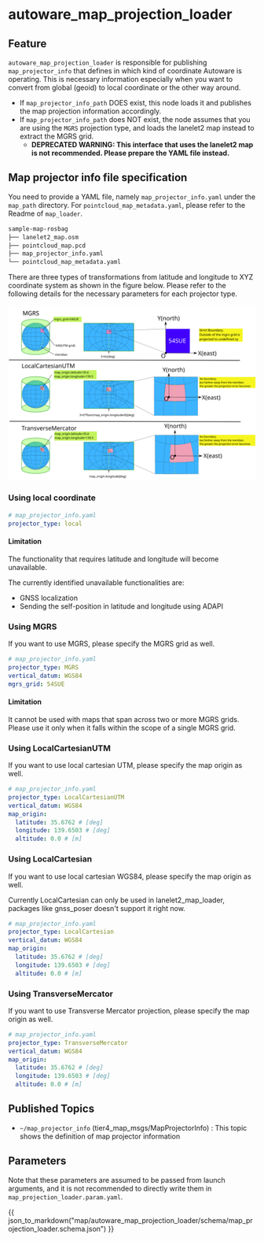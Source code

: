 # autoware_map_projection_loader

## Feature

`autoware_map_projection_loader` is responsible for publishing `map_projector_info` that defines in which kind of coordinate Autoware is operating.
This is necessary information especially when you want to convert from global (geoid) to local coordinate or the other way around.

- If `map_projector_info_path` DOES exist, this node loads it and publishes the map projection information accordingly.
- If `map_projector_info_path` does NOT exist, the node assumes that you are using the `MGRS` projection type, and loads the lanelet2 map instead to extract the MGRS grid.
  - **DEPRECATED WARNING: This interface that uses the lanelet2 map is not recommended. Please prepare the YAML file instead.**

## Map projector info file specification

You need to provide a YAML file, namely `map_projector_info.yaml` under the `map_path` directory. For `pointcloud_map_metadata.yaml`, please refer to the Readme of `map_loader`.

```bash
sample-map-rosbag
├── lanelet2_map.osm
├── pointcloud_map.pcd
├── map_projector_info.yaml
└── pointcloud_map_metadata.yaml
```

There are three types of transformations from latitude and longitude to XYZ coordinate system as shown in the figure below. Please refer to the following details for the necessary parameters for each projector type.

![node_diagram](docs/map_projector_type.svg)

### Using local coordinate

```yaml
# map_projector_info.yaml
projector_type: local
```

#### Limitation

The functionality that requires latitude and longitude will become unavailable.

The currently identified unavailable functionalities are:

- GNSS localization
- Sending the self-position in latitude and longitude using ADAPI

### Using MGRS

If you want to use MGRS, please specify the MGRS grid as well.

```yaml
# map_projector_info.yaml
projector_type: MGRS
vertical_datum: WGS84
mgrs_grid: 54SUE
```

#### Limitation

It cannot be used with maps that span across two or more MGRS grids. Please use it only when it falls within the scope of a single MGRS grid.

### Using LocalCartesianUTM

If you want to use local cartesian UTM, please specify the map origin as well.

```yaml
# map_projector_info.yaml
projector_type: LocalCartesianUTM
vertical_datum: WGS84
map_origin:
  latitude: 35.6762 # [deg]
  longitude: 139.6503 # [deg]
  altitude: 0.0 # [m]
```

### Using LocalCartesian

If you want to use local cartesian WGS84, please specify the map origin as well.

Currently LocalCartesian can only be used in lanelet2_map_loader, packages like gnss_poser doesn't support it right now.

```yaml
# map_projector_info.yaml
projector_type: LocalCartesian
vertical_datum: WGS84
map_origin:
  latitude: 35.6762 # [deg]
  longitude: 139.6503 # [deg]
  altitude: 0.0 # [m]
```

### Using TransverseMercator

If you want to use Transverse Mercator projection, please specify the map origin as well.

```yaml
# map_projector_info.yaml
projector_type: TransverseMercator
vertical_datum: WGS84
map_origin:
  latitude: 35.6762 # [deg]
  longitude: 139.6503 # [deg]
  altitude: 0.0 # [m]
```

## Published Topics

- `~/map_projector_info` (tier4_map_msgs/MapProjectorInfo) : This topic shows the definition of map projector information

## Parameters

Note that these parameters are assumed to be passed from launch arguments, and it is not recommended to directly write them in `map_projection_loader.param.yaml`.

{{ json_to_markdown("map/autoware_map_projection_loader/schema/map_projection_loader.schema.json") }}
